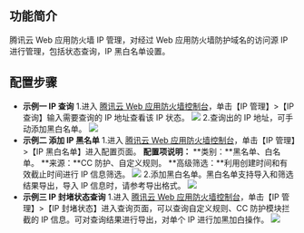 ## 功能简介
腾讯云 Web 应用防火墙 IP 管理，对经过 Web 应用防火墙防护域名的访问源 IP 进行管理，包括状态查询，IP 黑白名单设置。
## 配置步骤
- **示例一 IP 查询**
1.进入 [腾讯云 Web 应用防火墙控制台](https://console.cloud.tencent.com/guanjia/waf/overview)，单击【IP 管理】>【IP 查询】输入需要查询的 IP 地址查看该 IP 状态。
![](https://main.qcloudimg.com/raw/0c845bb0732fe394c5aeff36d443389f.png)
2.查询出的 IP 地址，可手动添加黑白名单。
![](https://main.qcloudimg.com/raw/cc7737fbb7e8e5065c7f2a17dc39613b.png)
- **示例二 添加 IP 黑名单**
1.进入 [腾讯云 Web 应用防火墙控制台](https://console.cloud.tencent.com/guanjia/waf/overview)，单击【IP 管理】>【IP 黑白名单】进入配置页面。
**配置项说明：**
**类别：**黑名单、白名单。
**来源：**CC 防护、自定义规则。
**高级筛选：**利用创建时间和有效截止时间进行 IP 信息筛选。
![](https://main.qcloudimg.com/raw/66b1d6bdf659d55da21969da7528958d.png)
2.添加黑白名单。黑白名单支持导入和筛选结果导出，导入 IP 信息时，请参考导出格式。
![](https://main.qcloudimg.com/raw/1cb1a2a169f996f6f70cbf52e7d0925e.png)
- **示例三 IP 封堵状态查询**
1.进入 [腾讯云 Web 应用防火墙控制台](https://console.cloud.tencent.com/guanjia/waf/overview)，单击【IP 管理】>【IP 封堵状态】进入查询页面，可以查询自定义规则、CC 防护模块拦截的 IP 信息。可对查询结果进行导出，对单个 IP 进行加黑加白操作。
![](https://main.qcloudimg.com/raw/0c6d50cd2155715e259e73690a7061ad.png)

